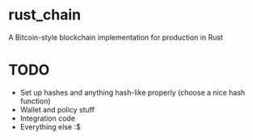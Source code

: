 # rust_chain

A Bitcoin-style blockchain implementation for production in Rust

# TODO

- Set up hashes and anything hash-like properly (choose a nice hash function)
- Wallet and policy stuff
- Integration code
- Everything else :$